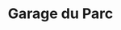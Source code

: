 ---
title: "Garage du Parc"
url: /sainte-genevieve-des-bois/garage-du-parc-avenue-gabriel-peri/
shop: voiture
---